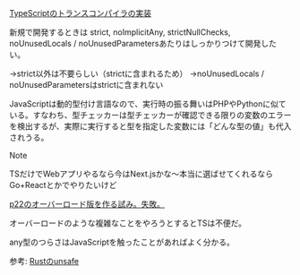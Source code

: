 [TypeScriptのトランスコンパイラの実装](https://github.com/microsoft/TypeScript/tree/main/src/compiler)

新規で開発するときは
strict, noImplicitAny, strictNullChecks, noUnusedLocals / noUnusedParametersあたりはしっかりつけて開発したい。

→strict以外は不要らしい（strictに含まれるため）
→noUnusedLocals / noUnusedParametersはstrictに含まれない

JavaScriptは動的型付け言語なので、実行時の振る舞いはPHPやPythonに似ている。すなわち、型チェッカーは型チェッカーが確認できる限りの変数のエラーを検出するが、実際に実行すると型を指定した変数には「どんな型の値」も代入されうる。

> [!NOTE]
> TSだけでWebアプリやるなら今はNext.jsかな～本当に選ばせてくれるならGo+Reactとかでやりたいけど

[p22のオーバーロード版を作る試み。失敗。](https://www.typescriptlang.org/play/?#code/PTAEEsDsBcFMCcBmBDAxrUA1WroHt4AmAEVAG8AoEUGmgDwC5RIBXAWwCMEBuKsW0AE8mrTjz6gAvhQlQ4SNBmy4CAZlKVqAxs3Zd4vLbWG6xBiQIBeIveOrSJiFpFzg8kUKmQAbVC2-IcAAysJAA5tAAFgAUAG5MyvhExAA+iWrEAJQ2ZuQWtN6w0MwEbKAAvKAADIb8tIgE0ajuAM7FANoANKCxPiywALqgeIigAPIcAFY40AB0odDw4LAtcZmZeUYCNJCloADUlb3e-aAAVD19sLXb0lug8EUs8B4AsoGRsy0AjvDQ0bt4GxMjcHNQnC5oG4PIC2D5wJZYHEEjMCCQ0qj4OpslhMej0liNPkaM1IG1QIVwlEKp4fH4AsFQhEYrEQcSKUUHpzKmRJDcBA14E1Wh0ANawQTdY79IYjcZTGbzGBLFZrDaaOrbLnQdriwRDI5XUBgSnM-m0O6a7XPDyPaCgmTUADiAAUACqABeNABIWgGkjQCrNhQ5AgUOhcSpknltDl9LwBCZRDGKA4gwpQwT1JHaDoE+I49Hc7RrKZEw4Ia53LTfP5ArAQlTIgAeN2gWB0OCQAAmLVAACUcAQOw22ktwt0c-AAHwT5GgN048eZmiFYqwmk1CgCgigYVk4rSjByibTXCzferVnqjdakpAg6Gk4YC772MWq80O020DvKJfX7-WFsqWzjljCpTwoiTYtm2oRdr2-bwIOw5QGEY62JO07xLOOLNpQAikuSprUpUXhVgytZMlEawviSIrajSvKgMg3ZutRxpgIK274cUeoQB4rKLmx2zgKM0RHoqAAO8B4Pg0CCOJsCzJETFjAA7pALpSfJfyCLMJHeHE3R6usAn3AIdq6hKBo9BZ+rGhy9asfc0gCPYb6gBxO7kjZUpXLKoxiSeCwquexm4de5l6lZ+52YRkSsc5tAfi82q8JIQA)

オーバーロードのような複雑なことをやろうとするとTSは不便だ。

any型のつらさはJavaScriptを触ったことがあればよく分かる。

参考: [Rustのunsafe](https://doc.rust-jp.rs/book-ja/ch19-01-unsafe-rust.html)
